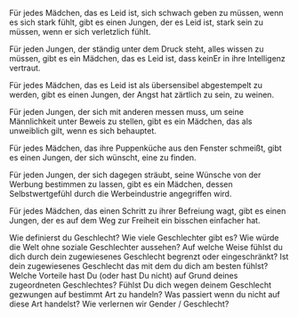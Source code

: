 Für jedes Mädchen, das es Leid ist, sich schwach geben zu müssen, wenn es sich stark fühlt, gibt es einen Jungen, der es Leid ist, stark sein zu müssen, wenn er sich verletzlich fühlt.

Für jeden Jungen, der ständig unter dem Druck steht, alles wissen zu müssen, gibt es ein Mädchen, das es Leid ist, dass keinEr in ihre Intelligenz vertraut.

Für jedes Mädchen, das es Leid ist als übersensibel abgestempelt zu werden, gibt es einen Jungen, der Angst hat zärtlich zu sein, zu weinen.

Für jeden Jungen, der sich mit anderen messen muss, um seine Männlichkeit unter Beweis zu stellen, gibt es ein Mädchen, das als unweiblich gilt, wenn es sich behauptet.

Für jedes Mädchen, das ihre Puppenküche aus den Fenster schmeißt, gibt es einen Jungen, der sich wünscht, eine zu finden.

Für jeden Jungen, der sich dagegen sträubt, seine Wünsche von der Werbung bestimmen zu lassen, gibt es ein Mädchen, dessen Selbstwertgefühl durch die Werbeindustrie angegriffen wird.

Für jedes Mädchen, das einen Schritt zu ihrer Befreiung wagt, gibt es einen Jungen, der es auf dem Weg zur Freiheit ein bisschen einfacher hat.

Wie definierst du Geschlecht?
Wie viele Geschlechter gibt es?
Wie würde die Welt ohne soziale Geschlechter aussehen?
Auf welche Weise fühlst du dich durch dein zugewiesenes Geschlecht begrenzt oder eingeschränkt?
Ist dein zugewiesenes Geschlecht das mit dem du dich am besten fühlst?
Welche Vorteile hast Du (oder hast Du nicht) auf Grund deines zugeordneten Geschlechtes?
Fühlst Du dich wegen deinem Geschlecht gezwungen auf bestimmt Art zu handeln?
Was passiert wenn du nicht auf diese Art handelst?
Wie verlernen wir Gender / Geschlecht?

